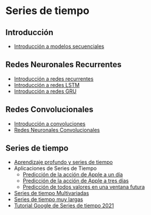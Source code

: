 # Series de tiempo
## Introducción
- [Introducción a modelos secuenciales]()
## Redes Neuronales Recurrentes
- [Introducción a redes recurrentes]()
- [Introducción a redes LSTM]()
- [Introducción a redes GRU]()
## Redes Convolucionales
- [Introducción a convoluciones]()
- [Redes Neuronales Convolucionales]()
## Series de tiempo
- [Aprendizaje profundo y series de tiempo]()
- Aplicaciones de Series de Tiempo
	-  [Predicción de la acción de Apple a un día]()
	-  [Predicción de la acción de Apple a tres días]()
	-  [Predicción de todos valores en una ventana futura]()
	<!-- Para estos ejemplos, podríamos usar la introducción que tienen en común de manera general y luego hacer las especificaciones de cada caso-->
-  [Series de tiempo Multivariadas]()
-  [Series de tiempo muy largas]()
-  [Tutorial Google de Series de tiempo 2021]()

